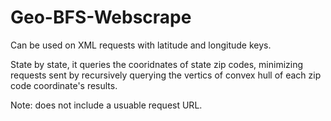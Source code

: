 # Geo-BFS-Webscrape


Can be used on XML requests with latitude and longitude keys.

State by state, it queries the cooridnates of state zip codes, minimizing requests sent by recursively querying the vertics of convex hull of each zip code coordinate's results.


Note: does not include a usuable request URL.
